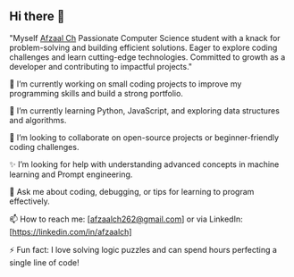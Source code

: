 ## Hi there 👋
"Myself [Afzaal Ch](https://linkedin.com/in/afzaalch) Passionate Computer Science student with a knack for problem-solving and building efficient solutions. Eager to explore coding challenges and learn cutting-edge technologies. Committed to growth as a developer and contributing to impactful projects."

🔭 I’m currently working on small coding projects to improve my programming skills and build a strong portfolio.

🌱 I’m currently learning Python, JavaScript, and exploring data structures and algorithms.

👯 I’m looking to collaborate on open-source projects or beginner-friendly coding challenges.

✨ I’m looking for help with understanding advanced concepts in machine learning and Prompt engineering. 

💬 Ask me about coding, debugging, or tips for learning to program effectively.

📫 How to reach me: [afzaalch262@gmail.com] or via LinkedIn:
[https://linkedin.com/in/afzaalch]

⚡ Fun fact: I love solving logic puzzles and can spend hours perfecting a single line of code!

